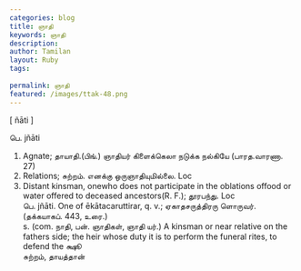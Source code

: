```yaml
---
categories: blog
title: ஞாதி
keywords: ஞாதி
description: 
author: Tamilan
layout: Ruby
tags: 
 
permalink: ஞாதி
featured: /images/ttak-48.png
---
```

  
[ ñāti ]  
  
பெ. jñāti  
1. Agnate; தாயாதி.(பிங்.) ஞாதியர் கிளைக்கெலா நடுக்க நல்கியே (பாரத.வாரணா. 27)  
2. Relations; சுற்றம். எனக்கு ஒருஞாதியுமில்லை. Loc  
3. Distant kinsman, onewho does not participate in the oblations offood or water offered to deceased ancestors(R. F.); தூரபந்து. Loc  
பெ. jñāti. One of ēkātacaruttirar, q. v.; ஏகாதசருத்திரரு ளொருவர். (தக்கயாகப். 443, உரை.)  
s. (com. நாதி, பன். ஞாதிகள், ஞாதி யர்.) A kinsman or near relative on the fathers side; the heir whose duty it is to perform the funeral rites, to defend the க்ஷூ  
சுற்றம், தாயத்தான்